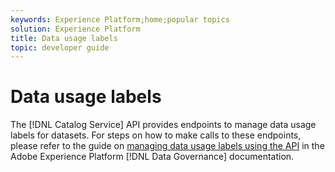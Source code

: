 ```yaml
---
keywords: Experience Platform;home;popular topics
solution: Experience Platform
title: Data usage labels
topic: developer guide
---
```


# Data usage labels

The [!DNL Catalog Service] API provides endpoints to manage data usage labels for datasets. For steps on how to make calls to these endpoints, please refer to the guide on [managing data usage labels using the API](../../data-governance/labels/overview.md) in the Adobe Experience Platform [!DNL Data Governance] documentation.